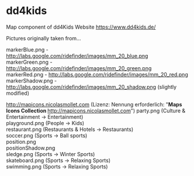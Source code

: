 # dd4kids
Map component of dd4Kids Website https://www.dd4kids.de/


Pictures originally taken from...

markerBlue.png - http://labs.google.com/ridefinder/images/mm_20_blue.png <br /> 
markerGreen.png - http://labs.google.com/ridefinder/images/mm_20_green.png <br /> 
markerRed.png - http://labs.google.com/ridefinder/images/mm_20_red.png <br /> 
markerShadow.png - http://labs.google.com/ridefinder/images/mm_20_shadow.png (slightly modified)

http://mapicons.nicolasmollet.com (Lizenz: Nennung erforderlich: "<strong>Maps Icons Collection </strong><a href="http://mapicons.nicolasmollet.com">http://mapicons.nicolasmollet.com</a>")
party.png (Culture & Entertainment -> Entertainment) <br /> 
playground.png (People -> Kids) <br /> 
restaurant.png (Restaurants & Hotels -> Restaurants) <br /> 
soccer.png (Sports -> Ball sports) <br /> 
position.png <br /> 
positionShadow.png <br /> 
sledge.png (Sports -> Winter Sports) <br /> 
skateboard.png (Sports -> Relaxing Sports) <br /> 
swimming.png (Sports -> Relaxing Sports) <br /> 
